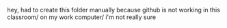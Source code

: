 hey, had to create this folder manually because github is not working in this classroom/ on my work computer/ i'm not really sure
